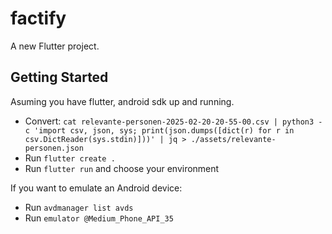# factify

A new Flutter project.

## Getting Started

Asuming you have flutter, android sdk up and running.

- Convert: `cat relevante-personen-2025-02-20-20-55-00.csv | python3 -c 'import csv, json, sys; print(json.dumps([dict(r) for r in csv.DictReader(sys.stdin)]))' | jq > ./assets/relevante-personen.json`
- Run `flutter create .`
- Run `flutter run` and choose your environment

If you want to emulate an Android device:

- Run `avdmanager list avds`
- Run `emulator @Medium_Phone_API_35`
